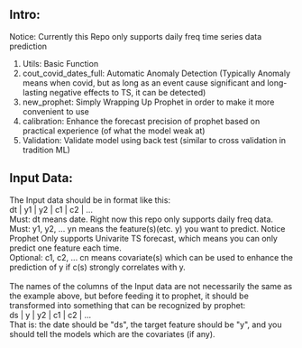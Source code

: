 ## Intro:<br />
Notice: Currently this Repo only supports daily freq time series data prediction<br />
1. Utils: Basic Function
2. cout_covid_dates_full: Automatic Anomaly Detection (Typically Anomaly means when covid, but as long as an event cause significant and long-lasting negative effects to TS, it can be detected)
3. new_prophet: Simply Wrapping Up Prophet in order to make it more convenient to use
4. calibration: Enhance the forecast precision of prophet based on practical experience (of what the model weak at)
5. Validation: Validate model using back test (similar to cross validation in tradition ML)

## Input Data:<br />
The Input data should be in format like this:<br />
dt  |   y1   |   y2   |   c1   |   c2   | ...<br />
Must: dt means date. Right now this repo only supports daily freq data.<br />
Must: y1, y2, ... yn means the feature(s)(etc. y) you want to predict. Notice Prophet Only supports Univarite TS forecast, which means you can only predict one feature each time.<br />
Optional: c1, c2, ... cn means covariate(s) which can be used to enhance the prediction of y if c(s) strongly correlates with y.<br />
<br />
The names of the columns of the Input data are not necessarily the same as the example above, but before feeding it to prophet, it should be transformed into something that can be recognized by prophet:<br />
ds  |   y    |   y2   |   c1   |   c2   | ...<br />
That is: the date should be "ds", the target feature should be "y", and you should tell the models which are the covariates (if any).<br />
